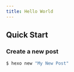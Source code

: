 ```yaml
---
title: Hello World
---
```



## Quick Start

### Create a new post

``` bash
$ hexo new "My New Post"
```


